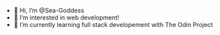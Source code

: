 - 👋 Hi, I’m @Sea-Goddess
- 👀 I’m interested in web development!
- 🌱 I’m currently learning full stack developement with The Odin Project


<!---
Sea-Goddess/Sea-Goddess is a ✨ special ✨ repository because its `README.md` (this file) appears on your GitHub profile.
You can click the Preview link to take a look at your changes.
--->
